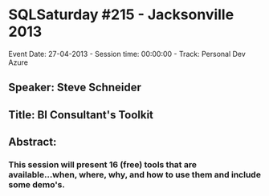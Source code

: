 # SQLSaturday #215 - Jacksonville 2013
Event Date: 27-04-2013 - Session time: 00:00:00 - Track: Personal Dev  Azure
## Speaker: Steve Schneider
## Title: BI Consultant's Toolkit
## Abstract:
### This session will present 16 (free) tools that are available...when, where, why, and how to use them and include some demo's.
